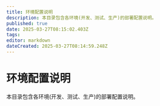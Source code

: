 ```yaml
---
title: 环境配置说明
description: 本目录包含各环境(开发、测试、生产)的部署配置说明。
published: true
date: 2025-03-27T08:15:02.403Z
tags: 
editor: markdown
dateCreated: 2025-03-27T08:14:59.248Z
---
```


# 环境配置说明

本目录包含各环境(开发、测试、生产)的部署配置说明。

